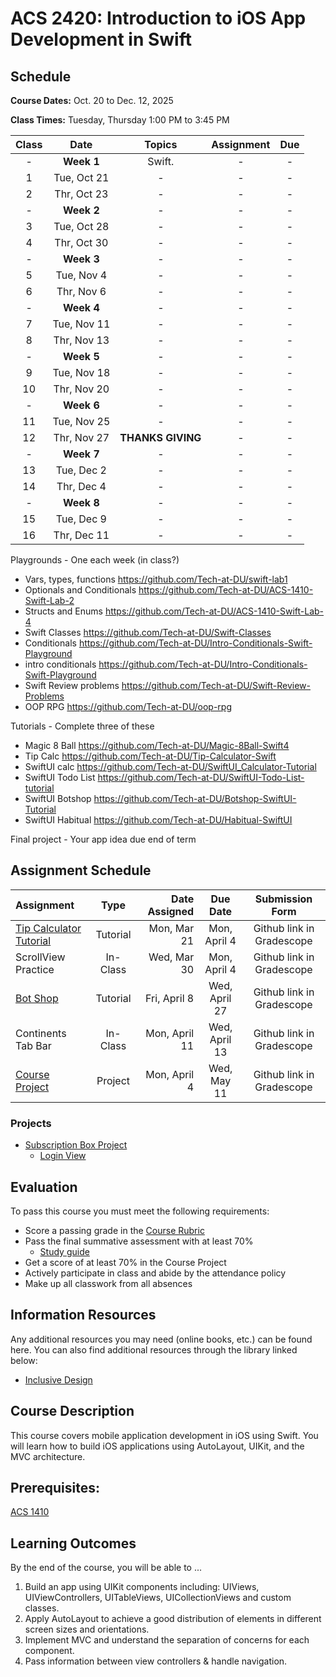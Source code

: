 # ACS 2420: Introduction to iOS App Development in Swift

## Schedule

**Course Dates:** Oct. 20 to Dec. 12, 2025

**Class Times:** Tuesday, Thursday 1:00 PM to 3:45 PM

| Class |     Date     |          Topics            | Assignment | Due |
|:-----:|:------------:|:--------------------------:|:----------:|:---:|
|  - |  **Week 1**     | Swift.                     | -          | -   |
|  1 |  Tue, Oct 21    | -                          | -          | -   |
|  2 |  Thr, Oct 23    | -                          | -          | -   |
|  - |  **Week 2**     | -                          | -          | -   |
|  3 |  Tue, Oct 28    | -                          | -          | -   |
|  4 |  Thr, Oct 30    | -                          | -          | -   |
|  - |  **Week 3**     | -                          | -          | -   |
|  5 |  Tue, Nov  4    | -                          | -          | -   |
|  6 |  Thr, Nov  6    | -                          | -          | -   |
|  - |  **Week 4**     | -                          | -          | -   |
|  7 |  Tue, Nov 11    | -                          | -          | -   |
|  8 |  Thr, Nov 13    | -                          | -          | -   |
|  - |  **Week 5**     | -                          | -          | -   |
|  9 |  Tue, Nov 18    | -                          | -          | -   |
| 10 |  Thr, Nov 20    | -                          | -          | -   |
|  - |  **Week 6**     | -                          | -          | -   |
| 11 |  Tue, Nov 25    | -                          | -          | -   |
| 12 |  Thr, Nov 27    | **THANKS GIVING**          | -          | -   |
|  - |  **Week 7**     | -                          | -          | -   |
| 13 |  Tue, Dec  2    | -                          | -          | -   |
| 14 |  Thr, Dec  4    | -                          | -          | -   |
|  - |  **Week 8**     | -                          | -          | -   |
| 15 |  Tue, Dec  9    | -                          | -          | -   |
| 16 |  Thr, Dec 11    | -                          | -          | -   |



Playgrounds - One each week (in class?)

- Vars, types, functions https://github.com/Tech-at-DU/swift-lab1
- Optionals and Conditionals https://github.com/Tech-at-DU/ACS-1410-Swift-Lab-2
- Structs and Enums https://github.com/Tech-at-DU/ACS-1410-Swift-Lab-4
- Swift Classes https://github.com/Tech-at-DU/Swift-Classes
- Conditionals https://github.com/Tech-at-DU/Intro-Conditionals-Swift-Playground
- intro conditionals https://github.com/Tech-at-DU/Intro-Conditionals-Swift-Playground
- Swift Review problems https://github.com/Tech-at-DU/Swift-Review-Problems
- OOP RPG https://github.com/Tech-at-DU/oop-rpg

Tutorials - Complete three of these
- Magic 8 Ball https://github.com/Tech-at-DU/Magic-8Ball-Swift4
- Tip Calc https://github.com/Tech-at-DU/Tip-Calculator-Swift
- SwiftUI calc https://github.com/Tech-at-DU/SwiftUI_Calculator-Tutorial
- SwiftUI Todo List https://github.com/Tech-at-DU/SwiftUI-Todo-List-tutorial
- SwiftUI Botshop https://github.com/Tech-at-DU/Botshop-SwiftUI-Tutorial
- SwiftUI Habitual https://github.com/Tech-at-DU/Habitual-SwiftUI

Final project - Your app idea due end of term

<!-- | Class |     Date     |          Topics            | Assignment |
|:-----:|:------------:|:--------------------------:|:---:|
|  - |  Week 1         | -                          | - |
|  1 |  Tue, Oct 21    | [Swift Review]             | [OOP RPG] |
|  2 |  Thr, Oct 23    | [Constraints]              | [Habitual] |
|  - |  Week 2         | -                          | - |
|  3 |  Tue, Oct 28    | [UIStackView]              | - |
|  4 |  Thr, Oct 30    | [UIScrollView]             | - |
|  - |  Week 3         | -                          | - |
|  5 |  Tue, Nov  4    | [Coding Constraints]     * | - |
|  6 |  Thr, Nov  6    | [Lab - Coding Constraints] * | - |
|  - |  Week 4         | -                          | - |
|  7 |  Tue, Nov 11    | [Inheritance in Swift]   * | - |
|  8 |  Thr, Nov 13    | [MVC & Navigation]         | - |
|  - |  Week 5         | -                          | - |
|  9 |  Tue, Nov 18    | [UITabBarController]       | - |
| 10 |  Thr, Nov 20    | [UITableView]              | - |
|  - |  Week 6         | -                          | - |
| 11 |  Tue, Nov 25    | [UICollectionView]         | - |
| 12 |  Thr, Nov 27    | THANKS GIVING              | - |
|  - |  Week 7         | -                          | - |
| 13 |  Tue, Dec  2    | [Compositional Layouts]    | - |
| 14 |  Thr, Dec  4    | [Animations]               | - |
|  - |  Week 8         | -                          | - |
| 15 |  Tue, Dec  9    | Final Assessment           | - |
| 16 |  Thr, Dec 11    | Final Presentation         | - | -->


[Swift Review]: Lessons/00-Swift-Review/README.md
[OOP RPG]: https://github.com/Tech-at-DU/oop-rpg

[Constraints]: Lessons/01-Autolayout/README.md
[Habitual]: https://github.com/Tech-at-DU/Habitual-Swift4

[UIStackView]: Lessons/01-Autolayout/README.md
[UIScrollView]: Lessons/02-AutoLayout/README.md
[Coding Constraints]: Lessons/03-CodingConstraints/README.md
[Lab - Coding Constraints]: Lessons/Lab-CodingConstraints/README.md
[Inheritance in Swift]: Lessons/04-CustomViews/README.md
[Lab - Custom Views]: Lessons/04-CustomViews/README.md
[MVC & Navigation]: Lessons/05-Intro-to-MVC/README.md
[UITabBarController]: Lessons/09-TabBarController/README.md
[Lab - UITabBarController]: Lessons/09-TabBarController/README.md
[UITableView]: Lessons/06-TableViews/README.md
[Lab - UITableView]: Lessons/06-TableViews/README.md
[UICollectionView]: Lessons/07-CollectionViews/README.md
[Compositional Layouts]: Lessons/08-CompositionalLayouts/README.md
[Animations]: Lessons/10-Animations/README.md

## Assignment Schedule

|    Assignment       | Type     | Date Assigned |   Due Date   |     Submission Form     |
|:--------------------|:--------:|--------------:|:------------:|:-----------------------:|
| [Tip Calculator Tutorial] | Tutorial |  Mon, Mar 21 |  Mon, April 4   | Github link in Gradescope  |
| ScrollView Practice | In-Class |  Wed, Mar 30       |  Mon, April 4   | Github link in Gradescope  |
| [Bot Shop]          | Tutorial |  Fri, April 8      |  Wed, April 27  | Github link in Gradescope  |
| Continents Tab Bar  | In-Class |  Mon, April 11     |  Wed, April 13  | Github link in Gradescope  |
| [Course Project]    | Project  |  Mon, April 4      |  Wed, May 11    | Github link in Gradescope  |

[Tip Calculator Tutorial]: https://github.com/Tech-at-DU/Tip-Calculator-Swift
[Bot Shop]: https://github.com/Tech-at-DU/BotShop-iOS
[Habitual App]: https://github.com/Tech-at-DU/Habitual-Swift4
[Course Project]: Assignments/classProject.md

### Projects

- [Subscription Box Project](Assignments/classProject.md)
    - [Login View](./Lessons/subscription-box-1.md)     

## Evaluation

To pass this course you must meet the following requirements:

- Score a passing grade in the [Course Rubric](https://docs.google.com/document/d/1gLRYwJFzJdnkVoCVweombI2LCDxuM7pv4q4atuKPXDg/edit?usp=sharing)
- Pass the final summative assessment with at least 70%
    - [Study guide](StudyGuide.md)
- Get a score of at least 70% in the Course Project
- Actively participate in class and abide by the attendance policy
- Make up all classwork from all absences

##  Information Resources

Any additional resources you may need (online books, etc.) can be found here. You can also find additional resources through the library linked below:

<!-- - [make.sc/library](http://make.sc/library) -->
- [Inclusive Design](https://developer.apple.com/design/human-interface-guidelines/inclusion/overview)

## Course Description

This course covers mobile application development in iOS using Swift. You will learn how to build iOS applications using AutoLayout, UIKit, and the MVC architecture.

## Prerequisites:

[ACS 1410](https://github.com/Tech-at-DU/ACS-1410-Introduction-to-Swift)

## Learning Outcomes

By the end of the course, you will be able to ...

1. Build an app using UIKit components including: UIViews, UIViewControllers, UITableViews, UICollectionViews and custom classes.
1. Apply AutoLayout to achieve a good distribution of elements in different screen sizes and orientations.
1. Implement MVC and understand the separation of concerns for each component.
1. Pass information between view controllers & handle navigation.